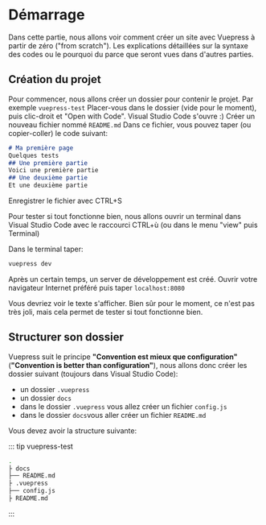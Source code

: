 # Démarrage

Dans cette partie, nous allons voir comment créer un site avec Vuepress à partir de zéro ("from scratch"). Les explications détaillées sur la syntaxe des codes ou le pourquoi du parce que seront vues dans d'autres parties.

## Création du projet

Pour commencer, nous allons créer un dossier pour contenir le projet.
Par exemple `vuepress-test`
Placer-vous dans le dossier (vide pour le moment), puis clic-droit et "Open with Code".
Visual Studio Code s'ouvre :)
Créer un nouveau fichier nommé `README.md`
Dans ce fichier, vous pouvez taper (ou copier-coller) le code suivant:

``` markdown
# Ma première page
Quelques tests
## Une première partie
Voici une première partie
## Une deuxième partie
Et une deuxième partie
```
Enregistrer le fichier avec CTRL+S

Pour tester si tout fonctionne bien, nous allons ouvrir un terminal dans Visual Studio Code avec le raccourci CTRL+ù (ou dans le menu "view" puis Terminal)

Dans le terminal taper:

``` bash
vuepress dev
```
Après un certain temps, un server de développement est créé. Ouvrir votre navigateur Internet préféré puis taper `localhost:8080`

Vous devriez voir le texte s'afficher. Bien sûr pour le moment, ce n'est pas très joli, mais cela permet de tester si tout fonctionne bien.

## Structurer son dossier

Vuepress suit le principe **"Convention est mieux que configuration"** (**"Convention is better than configuration"**), nous allons donc créer les dossier suivant (toujours dans Visual Studio Code):

- un dossier `.vuepress`
- un dossier `docs`
- dans le dossier `.vuepress` vous allez créer un fichier `config.js`
- dans le dossier `docs`vous aller créer un fichier `README.md`

Vous devez avoir la structure suivante:

::: tip vuepress-test
```sh
.
├ docs
├── README.md
├ .vuepress
├── config.js
├ README.md
```
:::